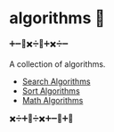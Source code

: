 # algorithms 🧮

➕➖🟰✖️➗🟰➕✖️➗➖

A collection of algorithms.

- [Search Algorithms](search/)
- [Sort Algorithms](sort/)
- [Math Algorithms](maths/)

✖️➗➕🟰➗✖️➕➖🟰➕🟰
